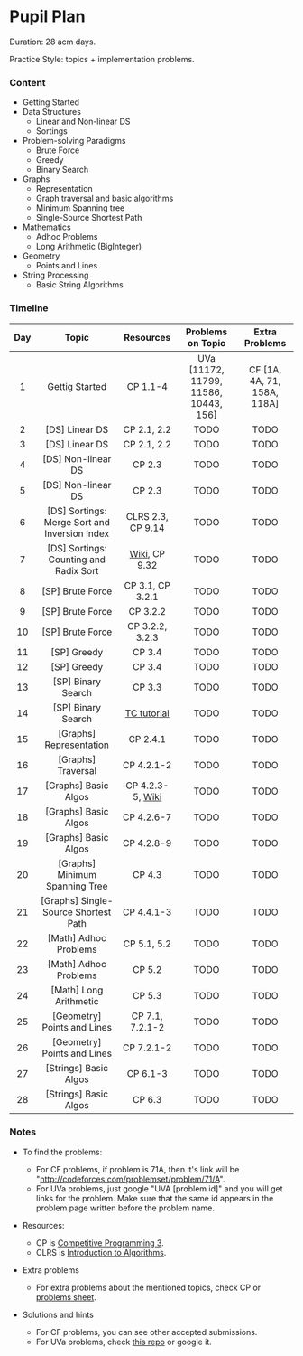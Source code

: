 # Pupil Plan

Duration: 28 acm days.

Practice Style: topics + implementation problems.

### Content

- Getting Started
- Data Structures
    - Linear and Non-linear DS
    - Sortings
- Problem-solving Paradigms
    - Brute Force
    - Greedy
    - Binary Search
- Graphs
    - Representation
    - Graph traversal and basic algorithms
    - Minimum Spanning tree
    - Single-Source Shortest Path
- Mathematics
    - Adhoc Problems
    - Long Arithmetic (BigInteger)
- Geometry
    - Points and Lines
- String Processing
    - Basic String Algorithms
    
### Timeline

| Day           | Topic         | Resources  | Problems on Topic | Extra Problems |
| :-----------: |:-------------:| :---------:|:-----------------:|:--------------:|
| 1 | Gettig Started | CP 1.1-4 |  UVa [11172, 11799, 11586, 10443, 156] | CF [1A, 4A, 71, 158A, 118A] |
| 2 | [DS] Linear DS | CP 2.1, 2.2| TODO | TODO |
| 3 | [DS] Linear DS | CP 2.1, 2.2 | TODO | TODO |
| 4 | [DS] Non-linear DS | CP 2.3 | TODO | TODO |
| 5 | [DS] Non-linear DS | CP 2.3 | TODO | TODO |
| 6 | [DS] Sortings: Merge Sort and Inversion Index | CLRS 2.3, CP 9.14 | TODO | TODO |
| 7 | [DS] Sortings: Counting and Radix Sort | [Wiki](https://en.wikipedia.org/wiki/Counting_sort), CP 9.32 | TODO | TODO |
| 8 | [SP] Brute Force | CP 3.1, CP 3.2.1| TODO | TODO |
| 9 | [SP] Brute Force | CP 3.2.2 | TODO | TODO |
| 10 | [SP] Brute Force | CP 3.2.2, 3.2.3 | TODO | TODO |
| 11 | [SP] Greedy | CP 3.4 | TODO | TODO |
| 12 | [SP] Greedy | CP 3.4 | TODO | TODO |
| 13 | [SP] Binary Search | CP 3.3 | TODO | TODO |
| 14 | [SP] Binary Search | [TC tutorial](https://www.topcoder.com/community/data-science/data-science-tutorials/binary-search/) | TODO | TODO |
| 15 | [Graphs] Representation | CP 2.4.1 | TODO | TODO |
| 16 | [Graphs] Traversal | CP 4.2.1-2 | TODO | TODO |
| 17 | [Graphs] Basic Algos | CP 4.2.3-5, [Wiki](https://en.wikipedia.org/wiki/Topological_sorting) | TODO | TODO |
| 18 | [Graphs] Basic Algos | CP 4.2.6-7 | TODO | TODO |
| 19 | [Graphs] Basic Algos | CP 4.2.8-9 | TODO | TODO |
| 20 | [Graphs] Minimum Spanning Tree | CP 4.3 | TODO | TODO |
| 21 | [Graphs] Single-Source Shortest Path | CP 4.4.1-3 | TODO | TODO |
| 22 | [Math] Adhoc Problems | CP 5.1, 5.2 | TODO | TODO |
| 23 | [Math] Adhoc Problems | CP 5.2 | TODO | TODO |
| 24 | [Math] Long Arithmetic | CP 5.3 | TODO | TODO |
| 25 | [Geometry] Points and Lines | CP 7.1, 7.2.1-2 | TODO | TODO |
| 26 | [Geometry] Points and Lines | CP 7.2.1-2 | TODO | TODO |
| 27 | [Strings] Basic Algos | CP 6.1-3 | TODO | TODO |
| 28 | [Strings] Basic Algos | CP 6.3 | TODO | TODO |

### Notes
- To find the problems:
    - For CF problems, if problem is 71A, then it's link will be "http://codeforces.com/problemset/problem/71/A".
    - For UVa problems, just google "UVA [problem id]" and you will get links for the problem. Make sure that the same id appears in the problem page written before the problem name.
- Resources:
    - CP is [Competitive Programming 3](https://cpbook.net/).
    - CLRS is [Introduction to Algorithms](https://mitpress.mit.edu/books/introduction-algorithms).
- Extra problems
    - For extra problems about the mentioned topics, check CP or [problems sheet](https://docs.google.com/spreadsheets/d/1blSbPr1pAFZSzlAi2IVdTeytz2yO7Ejx9SeQWOSxY0w/edit#gid=1542041463).
    
- Solutions and hints
    - For CF problems, you can see other accepted submissions.
    - For UVa problems, check [this repo](https://github.com/AhmadElsagheer/UVa-Solutions) or google it.
    
